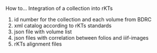 How to...
Integration of a collection into rKTs

1) id number for the collection and each volume from BDRC
2) xml catalog according to rKTs standards
3) json file with volume list
4) json files with correlation between folios and iiif-images
5) rKTs alignment files 
